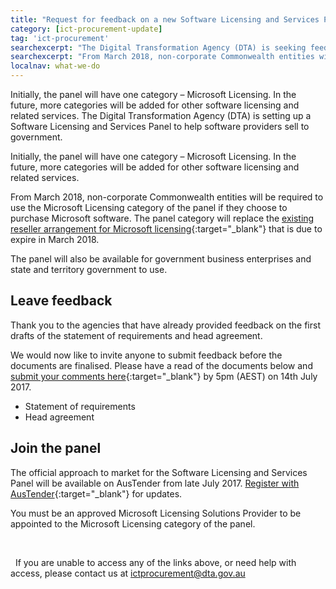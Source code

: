 ```yaml
---
title: "Request for feedback on a new Software Licensing and Services Panel"
category: [ict-procurement-update]
tag: 'ict-procurement'
searchexcerpt: "The Digital Transformation Agency (DTA) is seeking feedback on the documentation for a new Software Licensing and Services Panel. This will improve existing arrangements for software licensing in government and provide an opportunity for more providers to sell to government."
searchexcerpt: "From March 2018, non-corporate Commonwealth entities will be required to use the Microsoft Licensing category of the panel if they choose to purchase Microsoft software. The panel category will replace the existing reseller arrangement for Microsoft licensing that is due to expire in March 2018."
localnav: what-we-do
---
```


Initially, the panel will have one category – Microsoft Licensing. In the future, more categories will be added for other software licensing and related services. 
The Digital Transformation Agency (DTA) is setting up a Software Licensing and Services Panel to help software providers sell to government.

Initially, the panel will have one category – Microsoft Licensing. In the future, more categories will be added for other software licensing and related services.

From March 2018, non-corporate Commonwealth entities will be required to use the Microsoft Licensing category of the panel if they choose to purchase Microsoft software. The panel category will replace the
[existing reseller arrangement for Microsoft licensing](https://www.tenders.gov.au/?event=public.son.view&SONUUID=0F279B6E-D833-4077-62FD9AACE4EF582E){:target="_blank"} that is due to expire in March 2018.

The panel will also be available for government business enterprises and state and territory government to use.

## Leave feedback

Thank you to the agencies that have already provided feedback on the first drafts of the statement of requirements and head agreement. 

We would now like to invite anyone to submit feedback before the documents are finalised. Please have a read of the documents below and
[submit your comments here](https://www.surveymonkey.com/r/26R6RSN){:target="_blank"} by 5pm (AEST) on 14th July 2017.
- Statement of requirements
- Head agreement

## Join the panel

The official approach to market for the Software Licensing and Services Panel will be available on AusTender from late July 2017. [Register with AusTender](https://www.tenders.gov.au/){:target="_blank"} for updates.

You must be an approved Microsoft Licensing Solutions Provider to be appointed to the Microsoft Licensing category of the panel.


&nbsp; 

&nbsp;
If you are unable to access any of the links above, or need help with access, please contact us at [ictprocurement@dta.gov.au](mailto:ictprocurememnt@dta.gov.au)
